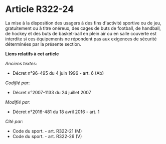 # Article R322-24

La mise à la disposition des usagers à des fins d'activité sportive ou de jeu, gratuitement ou à titre onéreux, des cages de
buts de football, de handball, de hockey et des buts de basket-ball en plein air ou en salle couverte est interdite si ces
équipements ne répondent pas aux exigences de sécurité déterminées par la présente section.

**Liens relatifs à cet article**

_Anciens textes_:

  - Décret n°96-495 du 4 juin 1996 - art. 6 (Ab)

_Codifié par_:

  - Décret n°2007-1133 du 24 juillet 2007

_Modifié par_:

  - Décret n°2016-481 du 18 avril 2016 - art. 1

_Cité par_:

  - Code du sport. - art. R322-21 (M)
  - Code du sport. - art. R322-26 (V)
